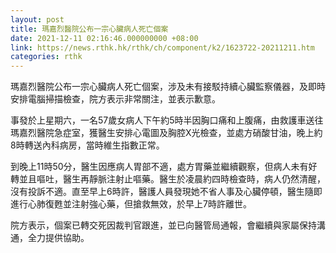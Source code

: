```yaml
---
layout: post
title: 瑪嘉烈醫院公布一宗心臟病人死亡個案
date: 2021-12-11 02:16:46.000000000 +08:00
link: https://news.rthk.hk/rthk/ch/component/k2/1623722-20211211.htm
categories: rthk
---
```


瑪嘉烈醫院公布一宗心臟病人死亡個案，涉及未有接駁持續心臟監察儀器，及即時安排電腦掃描檢查，院方表示非常關注，並表示歉意。

事發於上星期六，一名57歲女病人下午約5時半因胸口痛和上腹痛，由救護車送往瑪嘉烈醫院急症室，獲醫生安排心電圖及胸腔X光檢查，並處方硝酸甘油，晚上約8時轉送內科病房，當時維生指數正常。

到晚上11時50分，醫生因應病人胃部不適，處方胃藥並繼續觀察，但病人未有好轉並且嘔吐，醫生再靜脈注射止嘔藥。醫生於凌晨約四時檢查時，病人仍然清醒，沒有投訴不適。直至早上6時許，醫護人員發現她不省人事及心臟停頓，醫生隨即進行心肺復甦並注射強心藥，但搶救無效，於早上7時許離世。

院方表示，個案已轉交死因裁判官跟進，並已向醫管局通報，會繼續與家屬保持溝通，全力提供協助。

